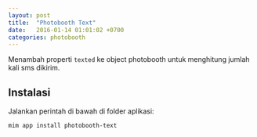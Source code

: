 ```yaml
---
layout: post
title:  "Photobooth Text"
date:   2016-01-14 01:01:02 +0700
categories: photobooth
---
```


Menambah properti `texted` ke object photobooth untuk menghitung jumlah kali sms dikirim.

## Instalasi

Jalankan perintah di bawah di folder aplikasi:

```
mim app install photobooth-text
```
